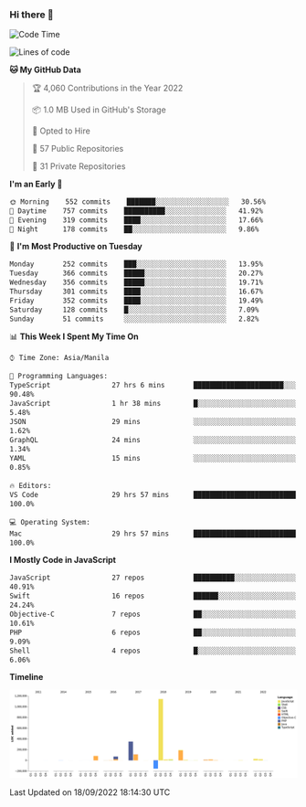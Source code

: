 ### Hi there 👋

<!--START_SECTION:waka-->
![Code Time](http://img.shields.io/badge/Code%20Time-3%2C092%20hrs%2050%20mins-blue)

![Lines of code](https://img.shields.io/badge/From%20Hello%20World%20I%27ve%20Written-2%20Million%20lines%20of%20code-blue)

**🐱 My GitHub Data** 

> 🏆 4,060 Contributions in the Year 2022
 > 
> 📦 1.0 MB Used in GitHub's Storage 
 > 
> 💼 Opted to Hire
 > 
> 📜 57 Public Repositories 
 > 
> 🔑 31 Private Repositories  
 > 
**I'm an Early 🐤** 

```text
🌞 Morning    552 commits    ███████░░░░░░░░░░░░░░░░░░   30.56% 
🌆 Daytime    757 commits    ██████████░░░░░░░░░░░░░░░   41.92% 
🌃 Evening    319 commits    ████░░░░░░░░░░░░░░░░░░░░░   17.66% 
🌙 Night      178 commits    ██░░░░░░░░░░░░░░░░░░░░░░░   9.86%

```
📅 **I'm Most Productive on Tuesday** 

```text
Monday       252 commits    ███░░░░░░░░░░░░░░░░░░░░░░   13.95% 
Tuesday      366 commits    █████░░░░░░░░░░░░░░░░░░░░   20.27% 
Wednesday    356 commits    █████░░░░░░░░░░░░░░░░░░░░   19.71% 
Thursday     301 commits    ████░░░░░░░░░░░░░░░░░░░░░   16.67% 
Friday       352 commits    ████░░░░░░░░░░░░░░░░░░░░░   19.49% 
Saturday     128 commits    █░░░░░░░░░░░░░░░░░░░░░░░░   7.09% 
Sunday       51 commits     ░░░░░░░░░░░░░░░░░░░░░░░░░   2.82%

```


📊 **This Week I Spent My Time On** 

```text
⌚︎ Time Zone: Asia/Manila

💬 Programming Languages: 
TypeScript               27 hrs 6 mins       ██████████████████████░░░   90.48% 
JavaScript               1 hr 38 mins        █░░░░░░░░░░░░░░░░░░░░░░░░   5.48% 
JSON                     29 mins             ░░░░░░░░░░░░░░░░░░░░░░░░░   1.62% 
GraphQL                  24 mins             ░░░░░░░░░░░░░░░░░░░░░░░░░   1.34% 
YAML                     15 mins             ░░░░░░░░░░░░░░░░░░░░░░░░░   0.85%

🔥 Editors: 
VS Code                  29 hrs 57 mins      █████████████████████████   100.0%

💻 Operating System: 
Mac                      29 hrs 57 mins      █████████████████████████   100.0%

```

**I Mostly Code in JavaScript** 

```text
JavaScript               27 repos            ██████████░░░░░░░░░░░░░░░   40.91% 
Swift                    16 repos            ██████░░░░░░░░░░░░░░░░░░░   24.24% 
Objective-C              7 repos             ██░░░░░░░░░░░░░░░░░░░░░░░   10.61% 
PHP                      6 repos             ██░░░░░░░░░░░░░░░░░░░░░░░   9.09% 
Shell                    4 repos             █░░░░░░░░░░░░░░░░░░░░░░░░   6.06%

```


**Timeline**

![Chart not found](https://raw.githubusercontent.com/rad182/rad182/main/charts/bar_graph.png) 


 Last Updated on 18/09/2022 18:14:30 UTC
<!--END_SECTION:waka-->


<!--
**rad182/rad182** is a ✨ _special_ ✨ repository because its `README.md` (this file) appears on your GitHub profile.

Here are some ideas to get you started:

- 🔭 I’m currently working on ...
- 🌱 I’m currently learning ...
- 👯 I’m looking to collaborate on ...
- 🤔 I’m looking for help with ...
- 💬 Ask me about ...
- 📫 How to reach me: ...
- 😄 Pronouns: ...
- ⚡ Fun fact: ...
-->
